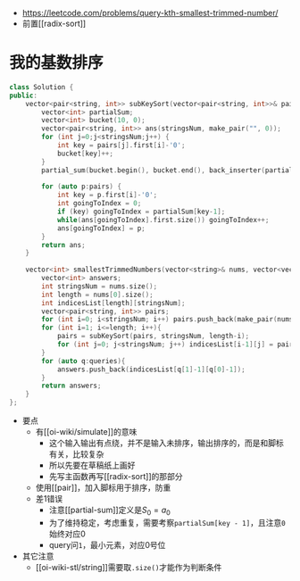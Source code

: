 - https://leetcode.com/problems/query-kth-smallest-trimmed-number/
- 前置[[radix-sort]]
# 我的基数排序
```cpp
class Solution {
public:
    vector<pair<string, int>> subKeySort(vector<pair<string, int>>& pairs, int stringsNum, int i){
        vector<int> partialSum;
        vector<int> bucket(10, 0);
        vector<pair<string, int>> ans(stringsNum, make_pair("", 0));
        for (int j=0;j<stringsNum;j++) {
            int key = pairs[j].first[i]-'0';
            bucket[key]++;
        }
        partial_sum(bucket.begin(), bucket.end(), back_inserter(partialSum));
        
        for (auto p:pairs) {
            int key = p.first[i]-'0';
            int goingToIndex = 0;
            if (key) goingToIndex = partialSum[key-1];
            while(ans[goingToIndex].first.size()) goingToIndex++;
            ans[goingToIndex] = p;
        }
        return ans;
    }
    
    vector<int> smallestTrimmedNumbers(vector<string>& nums, vector<vector<int>>& queries) {
        vector<int> answers;
        int stringsNum = nums.size();
        int length = nums[0].size();
        int indicesList[length][stringsNum];
        vector<pair<string, int>> pairs;
        for (int i=0; i<stringsNum; i++) pairs.push_back(make_pair(nums[i], i));
        for (int i=1; i<=length; i++){
            pairs = subKeySort(pairs, stringsNum, length-i);
            for (int j=0; j<stringsNum; j++) indicesList[i-1][j] = pairs[j].second;
        }
        for (auto q:queries){
            answers.push_back(indicesList[q[1]-1][q[0]-1]);
        }
        return answers;
    }
};
```
- 要点
  - 有[[oi-wiki/simulate]]的意味
    - 这个输入输出有点绕，并不是输入未排序，输出排序的，而是和脚标有关，比较复杂
    - 所以先要在草稿纸上画好
    - 先写主函数再写[[radix-sort]]的那部分
  - 使用[[pair]]，加入脚标用于排序，防重
  - 差1错误
    - 注意[[partial-sum]]定义是$S_0=a_0$
    - 为了维持稳定，考虑重复，需要考察`partialSum[key - 1]`，且注意`0`始终对应0
    - query问`1`，最小元素，对应0号位
- 其它注意
  - [[oi-wiki-stl/string]]需要取`.size()`才能作为判断条件